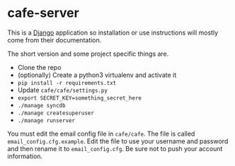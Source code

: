 # cafe-server

This is a [Django](https://www.djangoproject.com/) application so installation or use instructions will mostly come from their documentation.

The short version and some project specific things are.
* Clone the repo
* (optionally) Create a python3 virtualenv and activate it
* `pip install -r requirements.txt`
* Update `cafe/cafe/settings.py`
* `export SECRET_KEY=something_secret_here`
* `./manage syncdb`
* `./manage createsuperuser`
* `./manage runserver`

You must edit the email config file in `cafe/cafe`. The file is called `email_config.cfg.example`. Edit the file to use your username and password and then rename it to `email_config.cfg`. Be sure not to push your account information.